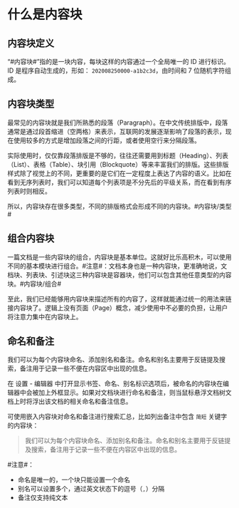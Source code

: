 # 什么是内容块

## 内容块定义

“#内容块#”指的是一块内容，每块这样的内容通过一个全局唯一的 ID 进行标识。ID 是程序自动生成的，形如： `202008250000-a1b2c3d`，由时间和 7 位随机字符组成。

## 内容块类型

最常见的内容块就是我们所熟悉的段落（Paragraph）。在中文传统排版中，段落通常是通过段首缩进（空两格）来表示，互联网的发展逐渐影响了段落的表示，现在使用较多的方式是增加段落之间的行距，或者使用空行来分隔段落。

实际使用时，仅仅靠段落排版是不够的，往往还需要用到标题（Heading）、列表（List）、表格（Table）、块引用（Blockquote）等来丰富我们的排版。这些排版样式除了视觉上的不同，更重要的是它们在一定程度上表达了内容的语义。比如在看到无序列表时，我们可以知道每个列表项是不分先后的平级关系，而在看到有序列表时则相反。

所以，内容块存在很多类型，不同的排版格式会形成不同的内容块。#内容块/类型#

## 组合内容块

一篇文档是一些内容块的组合，内容块是基本单位。这就好比乐高积木，可以使用不同的基本模块进行组合。#注意#：文档本身也是一种内容块，更准确地说，文档块、列表块、引述块这三种内容块是容器块，他们可以包含其他任意类型的内容块。#内容块/组合#

至此，我们已经能够用内容块来描述所有的内容了，这样就能通过统一的用法来链接内容块了。逻辑上没有页面（Page）概念，减少使用中不必要的负担，让用户将注意力集中在内容块上。

## 命名和备注

我们可以为每个内容块命名、添加别名和备注。命名和别名主要用于反链提及搜索，备注用于记录一些不便在内容区中出现的信息。

在 <kbd>设置</kbd> - <kbd>编辑器</kbd> 中打开显示书签、命名、别名标识选项后，被命名的内容块在编辑器中会被加上外框显示。如果对文档块进行命名和备注，则当鼠标悬浮文档树文档上时将浮出该文档的相关命名和备注信息。

可使用嵌入内容块对命名和备注进行搜索汇总，比如列出备注中包含 `简短` 关键字的内容块：

> 我们可以为每个内容块命名、添加别名和备注。命名和别名主要用于反链提及搜索，备注用于记录一些不便在内容区中出现的信息。

​#注意#​：

* 命名是唯一的，一个块只能设置一个命名
* 别名可以设置多个，通过英文状态下的逗号（`,`​）分隔
* 备注仅支持纯文本
